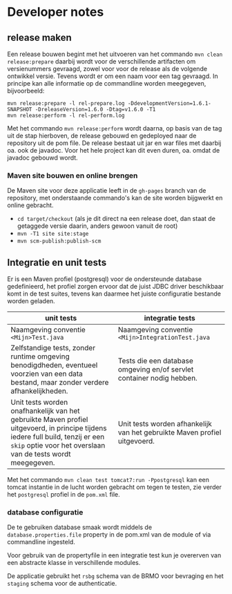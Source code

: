 # Developer notes


## release maken

Een release bouwen begint met het uitvoeren van het commando `mvn clean release:prepare`
daarbij wordt voor de verschillende artifacten om versienummers gevraagd,
zowel voor voor de release als de volgende ontwikkel versie.
Tevens wordt er om een naam voor een tag gevraagd. In principe kan alle informatie op de
commandline worden meegegeven, bijvoorbeeld:

```
mvn release:prepare -l rel-prepare.log -DdevelopmentVersion=1.6.1-SNAPSHOT -DreleaseVersion=1.6.0 -Dtag=v1.6.0 -T1
mvn release:perform -l rel-perform.log
```

Met het commando `mvn release:perform` wordt daarna, op basis van de tag uit de
stap hierboven, de release gebouwd en gedeployed naar de repository uit de
pom file. De release bestaat uit jar en war files met daarbij oa. ook de javadoc.
Voor het hele project kan dit even duren, oa. omdat de javadoc gebouwd wordt.

### Maven site bouwen en online brengen

De Maven site voor deze applicatie leeft in de `gh-pages` branch van de repository, met onderstaande commando's kan de site worden bijgwerkt en online gebracht.

- `cd target/checkout` (als je dit direct na een release doet, dan staat de getaggede versie daarin, anders gewoon vanuit de root)
- `mvn -T1 site site:stage`
- `mvn scm-publish:publish-scm`

## Integratie en unit tests

Er is een Maven profiel (postgresql) voor de ondersteunde database gedefinieerd,
het profiel zorgen ervoor dat de juist JDBC driver beschikbaar komt in de test suites,
tevens kan daarmee het juiste configuratie bestande worden geladen.

| unit tests | integratie tests |
| ---------- | -----------------|
|Naamgeving conventie `<Mijn>Test.java`  |Naamgeving conventie `<Mijn>IntegrationTest.java`  |
|Zelfstandige tests, zonder runtime omgeving benodigdheden, eventueel voorzien van een data bestand, maar zonder verdere afhankelijkheden.  |Tests die een database omgeving en/of servlet container nodig hebben.  |
|Unit tests worden onafhankelijk van het gebruikte Maven profiel uitgevoerd, in principe tijdens iedere full build, tenzij er een `skip` optie voor het overslaan van de tests wordt meegegeven.  |Unit tests worden afhankelijk van het gebruikte Maven profiel uitgevoerd.  |

Met het commando `mvn clean test tomcat7:run -Ppostgresql` kan een tomcat instantie in de lucht worden gebracht om tegen te testen, zie verder het `postgresql` profiel in de `pom.xml` file.

### database configuratie

De te gebruiken database smaak wordt middels de `database.properties.file` property in de pom.xml van de
module of via commandline ingesteld.

Voor gebruik van de propertyfile in een integratie test kun je overerven van een
abstracte klasse in verschillende modules.

De applicatie gebruikt het `rsbg` schema van de BRMO voor bevraging en het `staging` schema voor de authenticatie.
